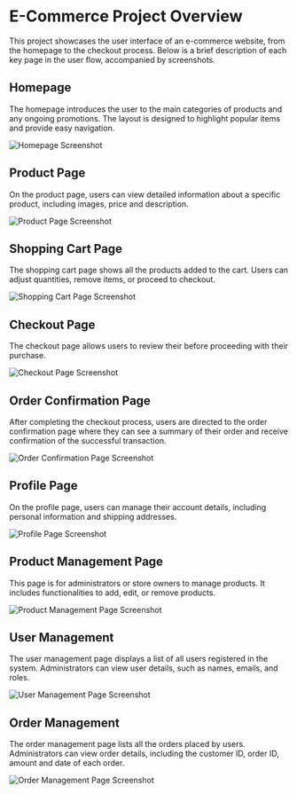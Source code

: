 # E-Commerce Project Overview

This project showcases the user interface of an e-commerce website, from the homepage to the checkout process. Below is a brief description of each key page in the user flow, accompanied by screenshots.

## Homepage

The homepage introduces the user to the main categories of products and any ongoing promotions. The layout is designed to highlight popular items and provide easy navigation.

![Homepage Screenshot](homePage.png)

## Product Page

On the product page, users can view detailed information about a specific product, including images, price and description.

![Product Page Screenshot](productPage.png)

## Shopping Cart Page

The shopping cart page shows all the products added to the cart. Users can adjust quantities, remove items, or proceed to checkout.

![Shopping Cart Page Screenshot](shoppingCartPage.png)

## Checkout Page

The checkout page allows users to review their before proceeding with their purchase.

![Checkout Page Screenshot](checkoutPage.png)

## Order Confirmation Page

After completing the checkout process, users are directed to the order confirmation page where they can see a summary of their order and receive confirmation of the successful transaction.

![Order Confirmation Page Screenshot](confirmationPage.png)

## Profile Page

On the profile page, users can manage their account details, including personal information and shipping addresses.

![Profile Page Screenshot](profilePage.png)

## Product Management Page

This page is for administrators or store owners to manage products. It includes functionalities to add, edit, or remove products.

![Product Management Page Screenshot](productManagement.png)

## User Management

The user management page displays a list of all users registered in the system. Administrators can view user details, such as names, emails, and roles.

![User Management Page Screenshot](userManagement.png)

## Order Management

The order management page lists all the orders placed by users. Administrators can view order details, including the customer ID, order ID, amount and date of each order.

![Order Management Page Screenshot](orderManagement.png)
